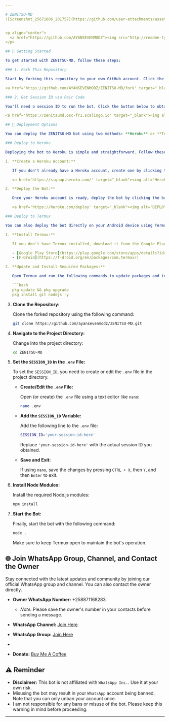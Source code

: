 ```yaml
---

# ZENITSU-MD
![Screenshot_25671006_201757](https://github.com/user-attachments/assets/101f8f73-3c16-4867-8cb6-cb7ff556c8d7)


<p align="center">
  <a href="https://github.com/AYANSEVENMODZ"><img src="http://readme-typing-svg.herokuapp.com?color=red&center=true&vCenter=true&multiline=false&lines=Zenitsu-MD+MultiDevice;Developed+by+AYANSEVENMODZ;Give+star+and+forks+this+Repo+🌟" alt="ZenitsuReadme"></a>
</p>

## 🚀 Getting Started

To get started with ZENITSU-MD, follow these steps:

### 1. Fork This Repository

Start by forking this repository to your own GitHub account. Click the button below to fork:

<a href='https://github.com/AYANSEVENMODZ/ZENITSU-MD/fork' target="_blank"><img alt='Fork repo' src='https://img.shields.io/badge/Fork This Repo-Red?style=for-the-badge&logo=git&logoColor=white'/></a>

### 2. Get Session ID via Pair Code

You'll need a session ID to run the bot. Click the button below to obtain your session ID:

<a href='https://zenitsumd.osc-fr1.scalingo.io' target="_blank"><img alt='Get Session ID' src='https://img.shields.io/badge/Click here to get your session id-Red?style=for-the-badge&logo=opencv&logoColor=red'/></a>

## 🚀 Deployment Options

You can deploy the ZENITSU-MD bot using two methods: **Heroku** or **Termux**. Choose the method that suits you best.

### Deploy to Heroku

Deploying the bot to Heroku is simple and straightforward. Follow these steps:

1. **Create a Heroku Account:**

   If you don't already have a Heroku account, create one by clicking the button below:

   <a href='https://signup.heroku.com/' target="_blank"><img alt='Heroku' src='https://img.shields.io/badge/-Create-Red?style=for-the-badge&logo=heroku&logoColor=red'/></a>

2. **Deploy the Bot:**

   Once your Heroku account is ready, deploy the bot by clicking the button below:

   <a href='https://heroku.com/deploy' target="_blank"><img alt='DEPLOY' src='https://img.shields.io/badge/-DEPLOY-Red?style=for-the-badge&logo=heroku&logoColor=red'/></a>

### Deploy to Termux

You can also deploy the bot directly on your Android device using Termux. Here’s how:

1. **Install Termux:**

   If you don't have Termux installed, download it from the Google Play Store or F-Droid.

   - [Google Play Store](https://play.google.com/store/apps/details?id=com.termux)
   - [F-Droid](https://f-droid.org/en/packages/com.termux/)

2. **Update and Install Required Packages:**

   Open Termux and run the following commands to update packages and install required dependencies:

   ```bash
   pkg update && pkg upgrade
   pkg install git nodejs -y
   ```

3. **Clone the Repository:**

   Clone the forked repository using the following command:

   ```bash
   git clone https://github.com/ayansevenmodz/ZENITSU-MD.git
   ```

4. **Navigate to the Project Directory:**

   Change into the project directory:

   ```bash
   cd ZENITSU-MD
   ```

5. **Set the `SESSION_ID` in the `.env` File:**

   To set the `SESSION_ID`, you need to create or edit the `.env` file in the project directory.

   - **Create/Edit the `.env` File:**

     Open (or create) the `.env` file using a text editor like `nano`:

     ```bash
     nano .env
     ```

   - **Add the `SESSION_ID` Variable:**

     Add the following line to the `.env` file:

     ```bash
     SESSION_ID='your-session-id-here'
     ```

     Replace `'your-session-id-here'` with the actual session ID you obtained.

   - **Save and Exit:**

     If using `nano`, save the changes by pressing `CTRL + X`, then `Y`, and then `Enter` to exit.

6. **Install Node Modules:**

   Install the required Node.js modules:

   ```bash
   npm install
   ```

7. **Start the Bot:**

   Finally, start the bot with the following command:

   ```bash
   node .
   ```

   Make sure to keep Termux open to maintain the bot's operation.

## 🌐 Join WhatsApp Group, Channel, and Contact the Owner

Stay connected with the latest updates and community by joining our official WhatsApp group and channel. You can also contact the owner directly.

- **Owner WhatsApp Number:** +258871168283
  - *Note:* Please save the owner's number in your contacts before sending a message.

- **WhatsApp Channel:** [Join Here](https://whatsapp.com/channel/0029Var4gTu9MF8yScUZzP0b)

- **WhatsApp Group:** [Join Here](https://chat.whatsapp.com/Jc9yQot5xH52MjQoREbLA5)
- 
- **Donate:** [Buy Me A Coffee](buymeacoffee.com/ZENITSUAYANSEVEN)

## ⚠️ Reminder

- **Disclaimer:** This bot is not affiliated with `WhatsApp Inc.`. Use it at your own risk.
- Misusing the bot may result in your `WhatsApp` account being banned. Note that you can only unban your account once.
- I am not responsible for any bans or misuse of the bot. Please keep this warning in mind before proceeding.

---
```

